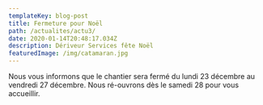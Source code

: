 ```yaml
---
templateKey: blog-post
title: Fermeture pour Noël
path: /actualites/actu3/
date: 2020-01-14T20:48:17.034Z
description: Dériveur Services fête Noël
featuredImage: /img/catamaran.jpg
---
```

  Nous vous informons que le chantier sera fermé du lundi 23 décembre au
  vendredi 27 décembre. Nous ré-ouvrons dès le samedi 28 pour vous accueillir.